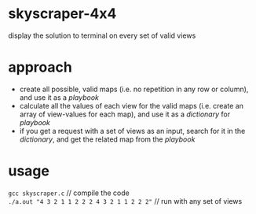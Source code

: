 # skyscraper-4x4
display the solution to terminal on every set of valid views

# approach
- create all possible, valid maps (i.e. no repetition in any row or column), and use it as a *playbook*
- calculate all the values of each view for the valid maps (i.e. create an array of view-values for each map), and use it as a *dictionary* for *playbook*
- if you get a request with a set of views as an input, search for it in the *dictionary*, and get the related map from the *playbook*

# usage
`gcc skyscraper.c`                              // compile the code<br>
`./a.out "4 3 2 1 1 2 2 2 4 3 2 1 1 2 2 2"`     // run with any set of views
